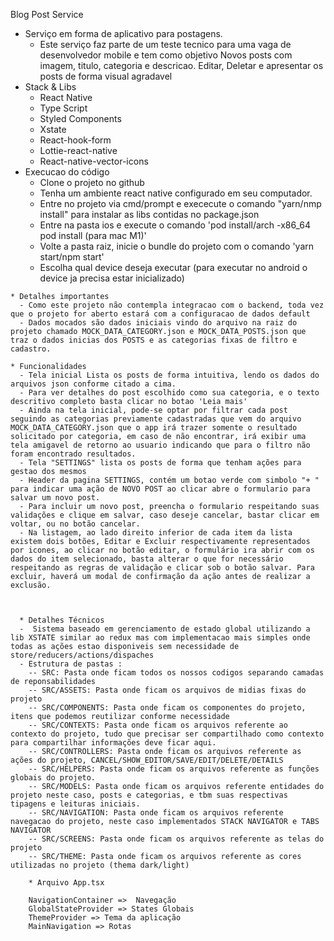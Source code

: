 Blog Post Service
   * Serviço em forma de aplicativo para postagens.
      - Este serviço faz parte de um teste tecnico para uma vaga de desenvolvedor mobile e tem como objetivo Novos posts com imagem, titulo, categoria e descricao. Editar, Deletar e apresentar os posts de forma visual agradavel
   * Stack & Libs
      - React Native
      - Type Script
      - Styled Components
      - Xstate
      - React-hook-form
      - Lottie-react-native
      - React-native-vector-icons
   * Execucao do código
     - Clone o projeto no github
     - Tenha um ambiente react native configurado em seu computador.
     - Entre no projeto via cmd/prompt e exececute o comando "yarn/nmp install" para instalar as libs contidas no package.json
     - Entre na pasta ios e execute o comando 'pod install/arch -x86_64 pod install (para mac M1)'
     - Volte a pasta raiz, inicie o bundle do projeto com o comando 'yarn start/npm start'
     - Escolha qual device deseja executar (para executar no android o device ja precisa estar inicializado)

    * Detalhes importantes
      - Como este projeto não contempla integracao com o backend, toda vez que o projeto for aberto estará com a configuracao de dados default
      - Dados mocados são dados iniciais vindo do arquivo na raiz do projeto chamado MOCK_DATA_CATEGORY.json e MOCK_DATA_POSTS.json que traz o dados inicias dos POSTS e as categorias fixas de filtro e cadastro.
      
    * Funcionalidades
      - Tela inicial Lista os posts de forma intuitiva, lendo os dados do arquivos json conforme citado a cima.
      - Para ver detalhes do post escolhido como sua categoria, e o texto descritivo completo basta clicar no botao 'Leia mais'
      - Ainda na tela inicial, pode-se optar por filtrar cada post seguindo as categorias previamente cadastradas que vem do arquivo MOCK_DATA_CATEGORY.json que o app irá trazer somente o resultado solicitado por categoria, em caso de não encontrar, irá exibir uma tela amigavel de retorno ao usuario indicando que para o filtro não foram encontrado resultados.
      - Tela "SETTINGS" lista os posts de forma que tenham ações para gestao dos mesmos
      - Header da pagina SETTINGS, contém um botao verde com simbolo "+ " para indicar uma ação de NOVO POST ao clicar abre o formulario para salvar um novo post.
      - Para incluir um novo post, preencha o formulario respeitando suas validações e clique em salvar, caso deseje cancelar, bastar clicar em voltar, ou no botão cancelar.
      - Na listagem, ao lado direito inferior de cada item da lista existem dois botões, Editar e Excluir respectivamente representados por icones, ao clicar no botão editar, o formulário ira abrir com os dados do item selecionado, basta alterar o que for necessário respeitando as regras de validação e clicar sob o botão salvar. Para excluir, haverá um modal de confirmação da ação antes de realizar a exclusão.



      * Detalhes Técnicos
      -  Sistema baseado em gerenciamento de estado global utilizando a lib XSTATE similar ao redux mas com implementacao mais simples onde todas as ações estao disponiveis sem necessidade de store/reducers/actions/dispaches
      - Estrutura de pastas : 
        -- SRC: Pasta onde ficam todos os nossos codigos separando camadas de reponsabilidades
        -- SRC/ASSETS: Pasta onde ficam os arquivos de midias fixas do projeto
        -- SRC/COMPONENTS: Pasta onde ficam os componentes do projeto, itens que podemos reutilizar conforme necessidade
        -- SRC/CONTEXTS: Pasta onde ficam os arquivos referente ao contexto do projeto, tudo que precisar ser compartilhado como contexto para compartilhar informações deve ficar aqui.
        -- SRC/CONTROLLERS: Pasta onde ficam os arquivos referente as ações do projeto, CANCEL/SHOW_EDITOR/SAVE/EDIT/DELETE/DETAILS
        -- SRC/HELPERS: Pasta onde ficam os arquivos referente as funções globais do projeto.
        -- SRC/MODELS: Pasta onde ficam os arquivos referente entidades do projeto neste caso, posts e categorias, e tbm suas respectivas tipagens e leituras iniciais.
        -- SRC/NAVIGATION: Pasta onde ficam os arquivos referente navegacao do projeto, neste caso implementados STACK NAVIGATOR e TABS NAVIGATOR
        -- SRC/SCREENS: Pasta onde ficam os arquivos referente as telas do projeto
        -- SRC/THEME: Pasta onde ficam os arquivos referente as cores utilizadas no projeto (thema dark/light) 

        * Arquivo App.tsx
        
        NavigationContainer =>  Navegação
        GlobalStateProvider => States Globais
        ThemeProvider => Tema da aplicação
        MainNavigation => Rotas
        
        
        
        
        
        
                
      
      
            
